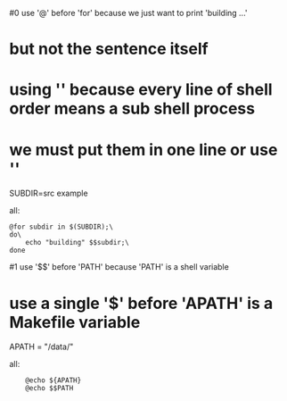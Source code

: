 #0 use '@' before 'for' because we just want to print 'building ...'
#  but not the sentence itself
#  using '\' because every line of shell order means a sub shell process
#  we must put them in one line or use '\'
SUBDIR=src example

all:

	@for subdir in $(SUBDIR);\
	do\
		echo "building" $$subdir;\
	done

#1 use '$$' before 'PATH' because 'PATH' is a shell variable
#  use a single '$' before 'APATH' is a Makefile variable
APATH = "/data/"

all:

        @echo ${APATH}
        @echo $$PATH

